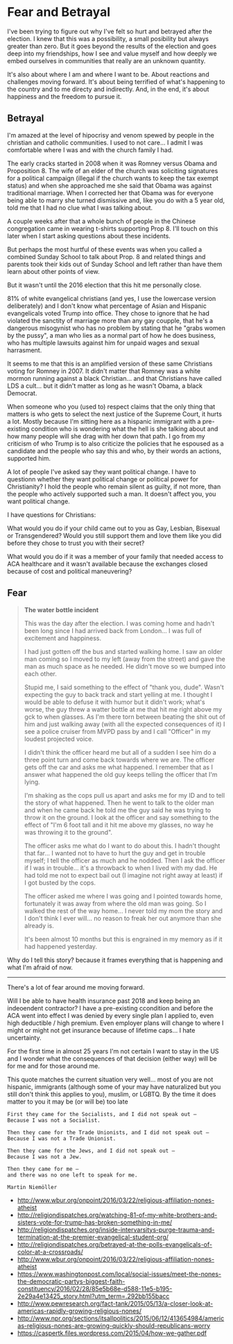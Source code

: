 # Fear and Betrayal

I've been trying to figure out why I've felt so hurt and betrayed after the election. I knew that this was a possibility, a small posibility but always greater than zero. But it goes beyond the results of the election and goes deep into my friendships, how I see and value myself and how deeply we embed ourselves in communities that really are an unknown quantity.

It's also about where I am and where I want to be. About reactions and challenges moving forward. It's about being terrified of what's happening to the country and to me directy and indirectly. And, in the end, it's about happiness and the freedom to pursue it.

## Betrayal

I'm amazed at the level of hipocrisy and venom spewed by people in the christian and catholic communities.  I used to not care...  I admit I was comfortable where I was and with the church family I had.

The early cracks started in 2008 when it was Romney versus Obama and Proposition 8. The wife of an elder of the church was soliciting signatures for a political campaign (illegal if the church wants to keep the tax exempt status) and when she approached me she said that Obama was against traditional marriage. When I corrected her that Obama was for everyone being able to marry she turned dismissive and, like you do with a 5 year old, told me that I had no clue what I was talking about.

A couple weeks after that a whole bunch of people in the Chinese congregation came in wearing t-shirts supporting Prop 8. I'll touch on this later when I start asking questions about these incidents.

But perhaps the most hurtful of these events was when you called a combined Sunday School to talk about Prop. 8 and related things and parents took their kids out of Sunday School and left rather than have them learn about other points of view.

But it wasn't until the 2016 election that this hit me personally close.

81% of white evangelical christians (and yes, I use the lowercase version deliberately) and I don't know what percentage of Asian and Hispanic evangelicals voted Trump into office. They chose to ignore that he had violated the sanctity of marriage more than any gay coupple, that he's a dangerous misogynist who has no problem by stating that he "grabs women by the pussy", a man who lies as a normal part of how he does business, who has multiple lawsuits against him for unpaid wages and sexual harrasment.

It seems to me that this is an amplified version of these same Christians voting for Romney in 2007. It didn't matter that Romney was a white mormon running against a black Christian... and that Christians have called LDS a cult... but it didn't matter as long as he wasn't Obama, a black Democrat.

When someone who you (used to) respect claims that the only thing that matters is who gets to select the next justice of the Supreme Court, it hurts a lot. Mostly because I'm sitting here as a hispanic immigrant with a pre-existing condition who is wondering what the hell is she talking about and how many people will she drag with her down that path. I go from my criticism of who Trump is to also criticize the policies that he espoused as a candidate and the people who say this and who, by their words an actions, supported him.

A lot of people I've asked say they want political change. I have to questionn whether they want political change or political power for Christianity? I hold the people who remain silent as guilty, if not more, than the people who actively supported such a man. It doesn't affect you, you want political change.

I have questions for Christians:

What would you do if your child came out to you as Gay, Lesbian, Bisexual or Transgendered? Would you still support them and love them like you did before they chose to trust you with their secret?

What would you do if it was a member of your family that needed access to ACA healthcare and it wasn't available because the exchanges closed because of cost and political maneuvering?

## Fear

> **The water bottle incident**
>
> This was the day after the election. I was coming home and hadn't been long since I had arrived back from London... I was full of excitement and happiness.
>
> I had just gotten off the bus and started walking home. I saw an older man coming so I moved to my left (away from the street) and gave the man as much space as he needed. He didn't move so we bumped into each other.
>
> Stupid me, I said something to the effect of "thank you, dude". Wasn't expecting the guy to back track and start yelling at me. I thought I would be able to defuse it with humor but it didn't work; what's worse, the guy threw a watter bottle at me that hit me right above my gck to when glasses. As I'm there torn between beating the shit out of him and just walking away (with all the expected consequences of it) I see a police cruiser from MVPD pass by and I call "Officer" in my loudest projected voice.
>
> I didn't think the officer heard me but all of a sudden I see him do a three point turn and come back towards where we are. The officer gets off the car and asks me what happened. I remember that as I answer what happened the old guy keeps telling the officer that I'm lying.
>
> I'm shaking as the cops pull us apart and asks me for my ID and to tell the story of what happened. Then he went to talk to the older man and when he came back he told me the guy said he was trying to throw it on the ground. I look at the officer and say something to the effect of "I'm 6 foot tall and it hit me above my glasses, no way he was throwing it to the ground".
>
> The officer asks me what do I want to do about this. I hadn't thought that far... I wanted not to have to hurt the guy and get in trouble myself; I tell the officer as much and he nodded. Then I ask the officer if I was in trouble... it's a throwback to when I lived with my dad. He had told me not to expect bail out (I imagine not right away at least) if I got busted by the cops.
>
> The officer asked me where I was going and I pointed towards home, fortunately it was away from where the old man was going. So I walked the rest of the way home... I never told my mom the story and I don't think I ever will... no reason to freak her out anymore than she already is.
>
> It's been almost 10 months but this is engrained in my memory as if it had happened yesterday.

Why do I tell this story? because it frames everything that is happening and what I'm afraid of now.

<hr/>

There's a lot of fear around me moving forward.

Will I be able to have health insurance past 2018 and keep being an indeoendent contractor? I have a pre-existing ccondition and before the ACA went into effect I was denied  by every single plan I applied to, even high deductible / high premium.  Even employer plans will change to where I might or might not get insurance because of lifetime caps... I hate uncertainty.

For the first time in almost 25 years I'm not certain I want to stay in the US and I wonder what the consequences of that decision (either way) will be for me and for those around me.

This quote matches the current situation very well... most of you are not hispanic, immigrants (although some of your may have naturalized but you still don't think this applies to you), muslim, or LGBTQ. By the time it does matter to you it may be (or will be) too late

```text
First they came for the Socialists, and I did not speak out —
Because I was not a Socialist.

Then they came for the Trade Unionists, and I did not speak out —
Because I was not a Trade Unionist.

Then they came for the Jews, and I did not speak out —
Because I was not a Jew.

Then they came for me —
and there was no one left to speak for me.

Martin Niemöller
```




- http://www.wbur.org/onpoint/2016/03/22/religious-affiliation-nones-atheist
- http://religiondispatches.org/watching-81-of-my-white-brothers-and-sisters-vote-for-trump-has-broken-something-in-me/
- http://religiondispatches.org/inside-intervarsitys-purge-trauma-and-termination-at-the-premier-evangelical-student-org/
- http://religiondispatches.org/betrayed-at-the-polls-evangelicals-of-color-at-a-crossroads/
- http://www.wbur.org/onpoint/2016/03/22/religious-affiliation-nones-atheist
- https://www.washingtonpost.com/local/social-issues/meet-the-nones-the-democratic-partys-biggest-faith-constituency/2016/02/28/85e5b68e-d588-11e5-b195-2e29a4e13425_story.html?utm_term=.292bb155bacc
- http://www.pewresearch.org/fact-tank/2015/05/13/a-closer-look-at-americas-rapidly-growing-religious-nones/
- http://www.npr.org/sections/itsallpolitics/2015/06/12/413654984/americas-religious-nones-are-growing-quickly-should-republicans-worry
- https://caspertk.files.wordpress.com/2015/04/how-we-gather.pdf

